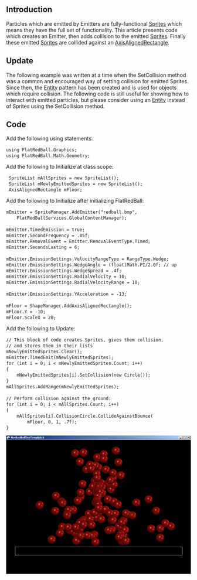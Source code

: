 ## Introduction

Particles which are emitted by Emitters are fully-functional [Sprites](/frb/docs/index.php?title=FlatRedBall.Sprite.md "FlatRedBall.Sprite") which means they have the full set of functionality. This article presents code which creates an Emitter, then adds collision to the emitted [Sprites](/frb/docs/index.php?title=FlatRedBall.Sprite.md "FlatRedBall.Sprite"). Finally these emitted [Sprites](/frb/docs/index.php?title=FlatRedBall.Sprite.md "FlatRedBall.Sprite") are collided against an [AxisAlignedRectangle](/frb/docs/index.php?title=FlatRedBall.Math.Geometry.AxisAlignedRectangle.md "FlatRedBall.Math.Geometry.AxisAlignedRectangle").

## Update

The following example was written at a time when the SetCollision method was a common and encouraged way of setting collision for emitted Sprites. Since then, the [Entity](/frb/docs/index.php?title=Entity.md "Entity") pattern has been created and is used for objects which require collision. The following code is still useful for showing how to interact with emitted particles, but please consider using an [Entity](/frb/docs/index.php?title=Entity.md "Entity") instead of Sprites using the SetCollision method.

## Code

Add the following using statements:

    using FlatRedBall.Graphics;
    using FlatRedBall.Math.Geometry;

Add the following to Initialize at class scope:

     SpriteList mAllSprites = new SpriteList();
     SpriteList mNewlyEmittedSprites = new SpriteList();
     AxisAlignedRectangle mFloor;

Add the following to Initialize after initializing FlatRedBall:

    mEmitter = SpriteManager.AddEmitter("redball.bmp",
        FlatRedBallServices.GlobalContentManager);

    mEmitter.TimedEmission = true;
    mEmitter.SecondFrequency = .05f;
    mEmitter.RemovalEvent = Emitter.RemovalEventType.Timed;
    mEmitter.SecondsLasting = 6;

    mEmitter.EmissionSettings.VelocityRangeType = RangeType.Wedge;
    mEmitter.EmissionSettings.WedgeAngle = (float)Math.PI/2.0f; // up
    mEmitter.EmissionSettings.WedgeSpread = .4f;
    mEmitter.EmissionSettings.RadialVelocity = 10;
    mEmitter.EmissionSettings.RadialVelocityRange = 10;

    mEmitter.EmissionSettings.YAcceleration = -13;

    mFloor = ShapeManager.AddAxisAlignedRectangle();
    mFloor.Y = -10;
    mFloor.ScaleX = 20;

Add the following to Update:

    // This block of code creates Sprites, gives them collision,
    // and stores them in their lists
    mNewlyEmittedSprites.Clear();
    mEmitter.TimedEmit(mNewlyEmittedSprites);
    for (int i = 0; i < mNewlyEmittedSprites.Count; i++)
    {
        mNewlyEmittedSprites[i].SetCollision(new Circle());
    }
    mAllSprites.AddRange(mNewlyEmittedSprites);

    // Perform collision against the ground:
    for (int i = 0; i < mAllSprites.Count; i++)
    {
        mAllSprites[i].CollisionCircle.CollideAgainstBounce(
            mFloor, 0, 1, .7f);
    }

![EmitterWithCollision.png](/media/migrated_media-EmitterWithCollision.png)
